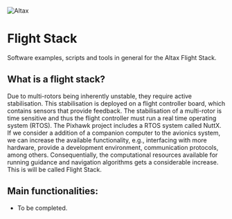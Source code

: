 ![Altax](https://altax.net/images/altax.png "Altax")

# Flight Stack

Software examples, scripts and tools in general for the Altax Flight Stack.

##  What is a flight stack?

Due to multi-rotors being inherently unstable, they require active stabilisation. This stabilisation is deployed on a flight controller board, which contains sensors that provide feedback. The stabilisation of a multi-rotor is time sensitive and thus the flight controller must run a real time operating system (RTOS). The Pixhawk project includes a RTOS system called NuttX. If we consider a addition of a companion computer to the avionics system, we can increase the available functionality, e.g., interfacing with more hardware, provide a development environment, communication protocols, among others. Consequentially, the computational resources available for running guidance and navigation algorithms gets a considerable increase. This is will be called Flight Stack.

## Main functionalities:

* To be completed.

